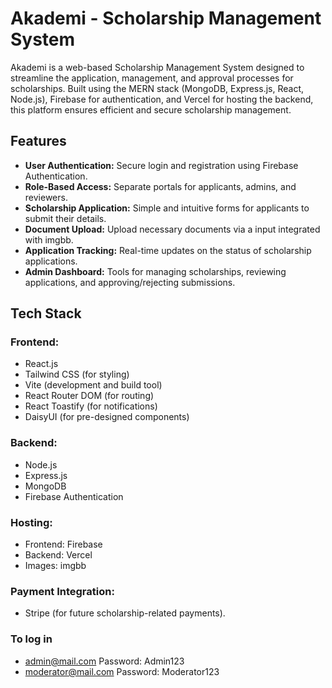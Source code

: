 # Akademi - Scholarship Management System

Akademi is a web-based Scholarship Management System designed to streamline the application, management, and approval processes for scholarships. Built using the MERN stack (MongoDB, Express.js, React, Node.js), Firebase for authentication, and Vercel for hosting the backend, this platform ensures efficient and secure scholarship management.

## Features

- **User Authentication:** Secure login and registration using Firebase Authentication.
- **Role-Based Access:** Separate portals for applicants, admins, and reviewers.
- **Scholarship Application:** Simple and intuitive forms for applicants to submit their details.
- **Document Upload:** Upload necessary documents via a input integrated with imgbb.
- **Application Tracking:** Real-time updates on the status of scholarship applications.
- **Admin Dashboard:** Tools for managing scholarships, reviewing applications, and approving/rejecting submissions.

## Tech Stack

### Frontend:
- React.js
- Tailwind CSS (for styling)
- Vite (development and build tool)
- React Router DOM (for routing)
- React Toastify (for notifications)
- DaisyUI (for pre-designed components)

### Backend:
- Node.js
- Express.js
- MongoDB
- Firebase Authentication

### Hosting:
- Frontend: Firebase
- Backend: Vercel
- Images: imgbb

### Payment Integration:
- Stripe (for future scholarship-related payments).


### To log in
- admin@mail.com Password: Admin123
- moderator@mail.com Password: Moderator123
